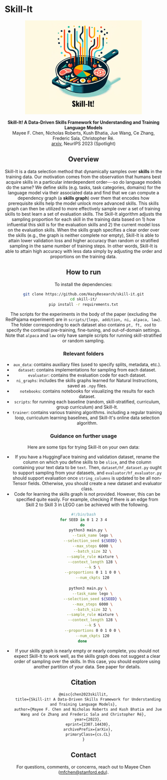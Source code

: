 # Skill-It 

<div align="center" >
    <img src="skillit_logo.svg" height=300 alt="Skill-It logo" style="margin-bottom:px"/> 

**Skill-It! A Data-Driven Skills Framework for Understanding and Training Language Models**\
Mayee F. Chen, Nicholas Roberts, Kush Bhatia, Jue Wang, Ce Zhang, Frederic Sala, Christopher Ré.\
 [arxiv](https://arxiv.org/abs/2307.14430), NeurIPS 2023 (Spotlight)


## Overview

Skill-It is a data selection method that dynamically samples over **skills** in the training data. 
Our motivation comes from the observation that humans best acquire skills in a particular interdependent order---so do language models do the same? 
We define skills (e.g. tasks, task categories, domains) for the language model via their associated data and find that we can compute a dependency graph (a **skills graph**) over them that encodes how prerequisite skills help the model unlock more advanced skills.
This skills graph can then be utilized to more effectively sample over a set of training skills to best learn a set of evaluation skills. 
The Skill-It algorithm adjusts the sampling proportion for each skill in the training data based on 1) how influential this skill is for the evaluation skills and 2) the current model loss on the evaluation skills. When the skills graph specifies a clear order over the skills (e.g., the graph is neither complete nor empty), Skill-It is able to attain lower validation loss and higher accuracy than random or stratified sampling in the same number of training steps. In other words, Skill-It is able to attain high accuracy with less data simply by adjusting the order and proportions on the training data.


## How to run

To install the dependencies:
```bash
git clone https://github.com/HazyResearch/skill-it.git
cd skill-it/
pip install -r requirements.txt
```

The scripts for the experiments in the body of the paper (excluding the RedPajama experiment) are in `scripts/{lego, addition, ni, alpaca, law}`. The folder corresponding to each dataset also contains `pt, ft, ood` to specify the continual pre-training, fine-tuning, and out-of-domain settings. Note that `alpaca` and `law` only have sample scripts for running skill-stratified or random sampling.

### Relevant folders

- `aux_data`: contains auxiliary files (used to specify splits, metadata, etc.).
- `dataset`: contains implementations for sampling from each dataset.
- `evaluator`: contains the evaluation code for each dataset.
- `ni_graphs`: includes the skills graphs learned for Natural Instructions, saved as `.npy` files.
- `notebooks`: contains notebooks for visualizing the results for each dataset.
- `scripts`: for running each baseline (random, skill-stratified, curriculum, group curriculum) and Skill-It.
- `trainer`: contains various training algorithms. including a regular training loop, curriculum learning baselines, and Skill-It's online data selection algorithm.

### Guidance on further usage

Here are some tips for trying Skill-It on your own data:
- If you have a HuggingFace training and validation dataset, rename the column on which you define skills to be `slice`, and the column containing your text data to be `text`. Then, `dataset/hf_dataset.py` ought to support sampling from your datasets, and `evaluator/hf_evaluator.py` should support evaluation once `string_columns` is updated to be all non-Tensor fields. Otherwise, you should create a new dataset and evaluator class.
- Code for learning the skills graph is not provided. However, this can be specified quite easily. For example, checking if there is an edge from Skill 2 to Skill 3 in LEGO can be achieved with the following.
```bash
#!/bin/bash
for SEED in 0 1 2 3 4
do 
    python3 main.py \
        --task_name lego \
        --selection_seed ${SEED} \
        --max_steps 6000 \
        --batch_size 32 \
        --sample_rule mixture \
        --context_length 128 \
        --k 5 \
        --proportions 0 1 1 0 0 \
        --num_ckpts 120

    python3 main.py \
        --task_name lego \
        --selection_seed ${SEED} \
        --max_steps 6000 \
        --batch_size 32 \
        --sample_rule mixture \
        --context_length 128 \
        --k 5 \
        --proportions 0 0 1 0 0 \
        --num_ckpts 120
done 
```
- If your skills graph is nearly empty or nearly complete, you should not expect Skill-It to work well, as the skills graph does not suggest a clear order of sampling over the skills. In this case, you should explore using another partition of your data. See paper for details.

## Citation

```
@misc{chen2023skillit,
    title={Skill-it! A Data-Driven Skills Framework for Understanding and Training Language Models},
    author={Mayee F. Chen and Nicholas Roberts and Kush Bhatia and Jue Wang and Ce Zhang and Frederic Sala and Christopher Ré},
    year={2023},
    eprint={2307.14430},
    archivePrefix={arXiv},
    primaryClass={cs.CL}
}
```

## Contact

For questions, comments, or concerns, reach out to Mayee Chen (<mfchen@stanford.edu>).
